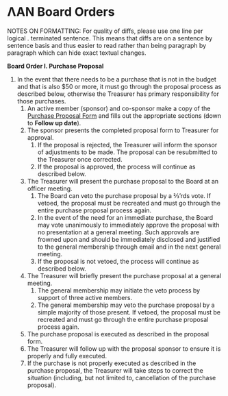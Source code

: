 # ΛΑΝ Board Orders

NOTES ON FORMATTING:
For quality of diffs, please use one line per logical . terminated sentence.
This means that diffs are on a sentence by sentence basis and thus easier to read rather than being paragraph by paragraph which can hide exact textual changes.

**Board Order I. Purchase Proposal**
1. In the event that there needs to be a purchase that is not in the budget and that is also $50 or more, it must go through the proposal process as described below, otherwise the Treasurer has primary responsibility for those purchases.
    1. An active member (sponsor) and co-sponsor make a copy of the [Purchase Proposal Form](./purchase_proposal_form.md) and fills out the appropriate sections (down to **Follow up date**).
    2. The sponsor presents the completed proposal form to Treasurer for approval.
        1. If the proposal is rejected, the Treasurer will inform the sponsor of adjustments to be made. The proposal can be resubmitted to the Treasurer once corrected.
        2. If the proposal is approved, the process will continue as described below.
    3. The Treasurer will present the purchase proposal to the Board at an officer meeting.
        1. The Board can veto the purchase proposal by a ⅔’rds vote. If vetoed, the proposal must be recreated and must go through the entire purchase proposal process again.
        2. In the event of the need for an immediate purchase, the Board may vote unanimously to immediately approve the proposal with no presentation at a general meeting. Such approvals are frowned upon and should be immediately disclosed and justified to the general membership through email and in the next general meeting.
        3. If the proposal is not vetoed, the process will continue as described below.
    4. The Treasurer will briefly present the purchase proposal at a general meeting.
        1. The general membership may initiate the veto process by support of three active members.
        2. The general membership may veto the purchase proposal by a simple majority of those present. If vetoed, the proposal must be recreated and must go through the entire purchase proposal process again.
    5. The purchase proposal is executed as described in the proposal form.
    6. The Treasurer will follow up with the proposal sponsor to ensure it is properly and fully executed.
    7. If the purchase is not properly executed as described in the purchase proposal, the Treasurer will take steps to correct the situation (including, but not limited to, cancellation of the purchase proposal).